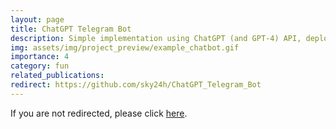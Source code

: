 ```yaml
---
layout: page
title: ChatGPT Telegram Bot
description: Simple implementation using ChatGPT (and GPT-4) API, deployed as a Telegram Bot.
img: assets/img/project_preview/example_chatbot.gif
importance: 4
category: fun
related_publications:
redirect: https://github.com/sky24h/ChatGPT_Telegram_Bot
---
```


If you are not redirected, please click [here](https://github.com/sky24h/ChatGPT_Telegram_Bot).
